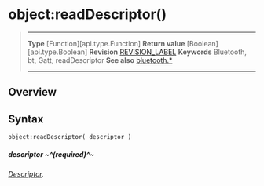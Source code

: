 # object:readDescriptor()

> --------------------- ------------------------------------------------------------------------------------------
> __Type__              [Function][api.type.Function]
> __Return value__      [Boolean][api.type.Boolean]
> __Revision__          [REVISION_LABEL](REVISION_URL)
> __Keywords__          Bluetooth, bt, Gatt, readDescriptor
> __See also__          [bluetooth.*](/plugin.bluetooth.md)
> --------------------- ------------------------------------------------------------------------------------------

## Overview

## Syntax

	object:readDescriptor( descriptor )

##### descriptor ~^(required)^~
_[Descriptor](/plugin.bluetooth.type.Descriptor.md)._